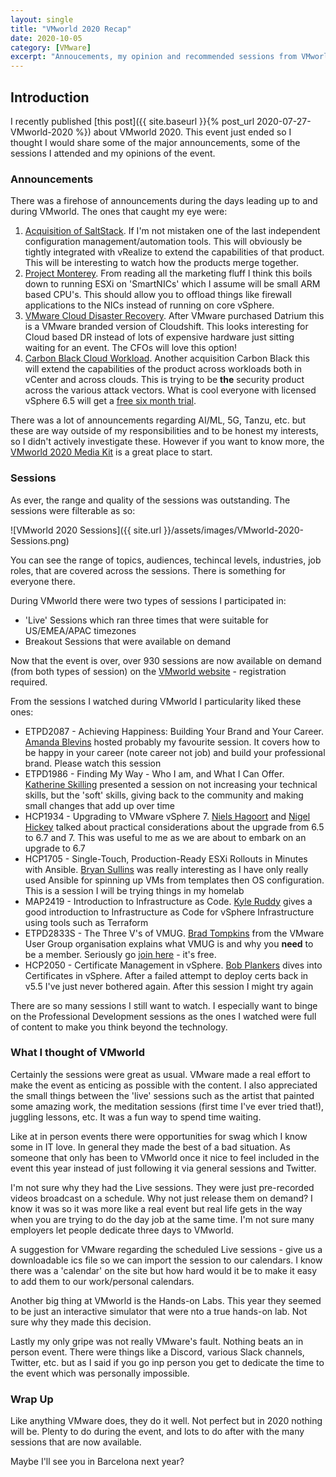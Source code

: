 ```yaml
---
layout: single
title: "VMworld 2020 Recap"
date: 2020-10-05
category: [VMware]
excerpt: "Annoucements, my opinion and recommended sessions from VMworld 2020"
---
```


## Introduction

I recently published [this post]({{ site.baseurl }}{% post_url 2020-07-27-VMworld-2020 %}) about VMworld 2020. This event just ended so I thought I would share some of the major announcements, some of the sessions I attended and my opinions of the event.

### Announcements

There was a firehose of announcements during the days leading up to and during VMworld. The ones that caught my eye were:

1. [Acquisition of SaltStack](https://blogs.vmware.com/management/2020/09/saltandvra.html). If I'm not mistaken one of the last independent configuration management/automation tools. This will obviously be tightly integrated with vRealize to extend the capabilities of that product. This will be interesting to watch how the products merge together.
2. [Project Monterey](https://blogs.vmware.com/vsphere/2020/09/announcing-project-monterey-redefining-hybrid-cloud-architecture.html). From reading all the marketing fluff I think this boils down to running ESXi on 'SmartNICs' which I assume will be small ARM based CPU's. This should allow you to offload things like firewall applications to the NICs instead of running on core vSphere.
3. [VMware Cloud Disaster Recovery](https://blogs.vmware.com/virtualblocks/2020/09/29/announcing-vmware-cloud-disaster-recovery/). After VMware purchased Datrium this is a VMware branded version of Cloudshift. This looks interesting for Cloud based DR instead of lots of expensive hardware just sitting waiting for an event. The CFOs will love this option!
4. [Carbon Black Cloud Workload](https://www.carbonblack.com/press-releases/vmware-delivers-intrinsic-security-to-the-worlds-digital-infrastructure/). Another acquisition Carbon Black this will extend the capabilities of the product across workloads both in vCenter and across clouds. This is trying to be **the** security product across the various attack vectors. What is cool everyone with licensed vSphere 6.5 will get a [free six month trial](https://www.carbonblack.com/workload-free-trial/).

There was a lot of announcements regarding AI/ML, 5G, Tanzu, etc. but these are way outside of my responsibilities and to be honest my interests, so I didn't actively investigate these. However if you want to know more, the [VMworld 2020 Media Kit](https://www.vmware.com/company/news/media-resources/vmworld-2020-media-kit.html) is a great place to start.

### Sessions

As ever, the range and quality of the sessions was outstanding. The sessions were filterable as so:

![VMworld 2020 Sessions]({{ site.url }}/assets/images/VMworld-2020-Sessions.png)

You can see the range of topics, audiences, techincal levels, industries, job roles, that are covered across the sessions. There is something for everyone there.

During VMworld there were two types of sessions I participated in:

- 'Live' Sessions which ran three times that were suitable for US/EMEA/APAC timezones
- Breakout Sessions that were available on demand

Now that the event is over, over 930 sessions are now available on demand (from both types of session) on the [VMworld website](https://www.vmworld.com/en/index.html) - registration required.

From the sessions I watched during VMworld I particularity liked these ones:

- ETPD2087 - Achieving Happiness: Building Your Brand and Your Career. [Amanda Blevins](https://twitter.com/AmandaBlev) hosted probably my favourite session. It covers how to be happy in your career (note career not job) and build your professional brand. Please watch this session
- ETPD1986 - Finding My Way - Who I am, and What I Can Offer. [Katherine Skilling](https://twitter.com/skillk01) presented a session on not increasing your technical skills, but the 'soft' skills, giving back to the community and making small changes that add up over time
- HCP1934 - Upgrading to VMware vSphere 7. [Niels Hagoort](https://twitter.com/NHagoort) and [Nigel Hickey](https://twitter.com/vCenterNerd) talked about practical considerations about the upgrade from 6.5 to 6.7 and 7. This was useful to me as we are about to embark on an upgrade to 6.7
- HCP1705 - Single-Touch, Production-Ready ESXi Rollouts in Minutes with Ansible. [Bryan Sullins](https://twitter.com/RussianLitGuy) was really interesting as I have only really used Ansible for spinning up VMs from templates then OS configuration. This is a session I will be trying things in my homelab
- MAP2419 - Introduction to Infrastructure as Code. [Kyle Ruddy](https://twitter.com/kmruddy) gives a good introduction to Infrastructure as Code for vSphere Infrastructure using tools such as Terraform
- ETPD2833S - The Three V's of VMUG. [Brad Tompkins](https://twitter.com/BradTompkins_) from the VMware User Group organisation explains what VMUG is and why you **need** to be a member. Seriously go [join here](https://www.vmug.com/membership/membership-benefits) - it's free.
- HCP2050 - Certificate Management in vSphere. [Bob Plankers](https://twitter.com/plankers) dives into Certificates in vSphere. After a failed attempt to deploy certs back in v5.5 I've just never bothered again. After this session I might try again

There are so many sessions I still want to watch. I especially want to binge on the Professional Development sessions as the ones I watched were full of content to make you think beyond the technology.

### What I thought of VMworld

Certainly the sessions were great as usual. VMware made a real effort to make the event as enticing as possible with the content. I also appreciated the small things between the 'live' sessions such as the artist that painted some amazing work, the meditation sessions (first time I've ever tried that!), juggling lessons, etc. It was a fun way to spend time waiting.

Like at in person events there were opportunities for swag which I know some in IT love. In general they made the best of a bad situation. As someone that only has been to VMworld once it nice to feel included in the event this year instead of just following it via general sessions and Twitter.

I'm not sure why they had the Live sessions. They were just pre-recorded videos broadcast on a schedule. Why not just release them on demand? I know it was so it was more like a real event but real life gets in the way when you are trying to do the day job at the same time. I'm not sure many employers let people dedicate three days to VMworld.

A suggestion for VMware regarding the scheduled Live sessions - give us a downloadable ics file so we can import the session to our calendars. I know there was a 'calendar' on the site but how hard would it be to make it easy to add them to our work/personal calendars.

Another big thing at VMworld is the Hands-on Labs. This year they seemed to be just an interactive simulator that were nto a true hands-on lab. Not sure why they made this decision.

Lastly my only gripe was not really VMware's fault. Nothing beats an in person event. There were things like a Discord, various Slack channels, Twitter, etc. but as I said if you go inp person you get to dedicate the time to the event which was personally impossible.

### Wrap Up

Like anything VMware does, they do it well. Not perfect but in 2020 nothing will be. Plenty to do during the event, and lots to do after with the many sessions that are now available.

Maybe I'll see you in Barcelona next year?
